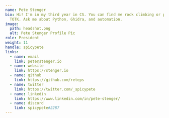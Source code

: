 ```yaml
---
name: Pete Stenger
bio: Hi! I'm in my third year in CS. You can find me rock climbing or playing
  TOTK. Ask me about Python, Ghidra, and automation.
image:
  path: headshot.png
  alt: Pete Stenger Profile Pic
role: President
weight: 11
handle: spicypete
links:
  - name: email
    link: pete@stenger.io
  - name: website
    link: https://stenger.io
  - name: github
    link: https://github.com/reteps
  - name: twitter
    link: https://twitter.com/_spicypete
  - name: linkedin
    link: https://www.linkedin.com/in/pete-stenger/
  - name: discord
    link: spicypete#2287
---
```


